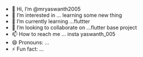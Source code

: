 - 👋 Hi, I’m @mryaswanth2005
- 👀 I’m interested in ... learning some new thing
- 🌱 I’m currently learning ...fluttter
- 💞️ I’m looking to collaborate on ...flutter base project
- 📫 How to reach me ... insta yaswanth_005
- 😄 Pronouns: ...
- ⚡ Fun fact: ...

<!---
mryaswanth2005/mryaswanth2005 is a ✨ special ✨ repository because its `README.md` (this file) appears on your GitHub profile.
You can click the Preview link to take a look at your changes.
--->
